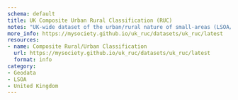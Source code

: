 ```yaml
---
schema: default
title: UK Composite Urban Rural Classification (RUC)
notes: "UK-wide dataset of the urban/rural nature of small-areas (LSOA/DZ/SOAs)\n"
more_info: https://mysociety.github.io/uk_ruc/datasets/uk_ruc/latest
resources:
- name: Composite Rural/Urban Classification
  url: https://mysociety.github.io/uk_ruc/datasets/uk_ruc/latest
  format: info
category:
- Geodata
- LSOA
- United Kingdom
---
```

